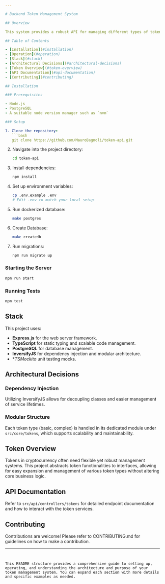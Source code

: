```yaml
---

# Backend Token Management System

## Overview

This system provides a robust API for managing different types of tokens in the cryptocurrency industry, leveraging the flexibility of interfaces to handle multiple token types while maintaining centralized control and streamlined business logic.

## Table of Contents

- [Installation](#installation)
- [Operation](#operation)
- [Stack](#stack)
- [Architectural Decisions](#architectural-decisions)
- [Token Overview](#token-overview)
- [API Documentation](#api-documentation)
- [Contributing](#contributing)

## Installation

### Prerequisites

- Node.js
- PostgreSQL
- A suitable node version manager such as `nvm`

### Setup

1. Clone the repository:
   ```bash
   git clone https://github.com/MauroBagnoli/token-api.git
   ```
2. Navigate into the project directory:
   ```bash
   cd token-api
   ```
3. Install dependencies:
   ```bash
   npm install
   ```
4. Set up environment variables:
   ```bash
   cp .env.example .env
   # Edit .env to match your local setup
   ```
5. Run dockerized database:
   ```bash
   make postgres
   ```
5. Create Database:
   ```bash
   make createdb
   ```
7. Run migrations:
   ```bash
   npm run migrate up
   ```

### Starting the Server

```bash
npm run start
```

### Running Tests

```bash
npm test
```

## Stack

This project uses:
- **Express.js** for the web server framework.
- **TypeScript** for static typing and scalable code management.
- **PostgreSQL** for database management.
- **InversifyJS** for dependency injection and modular architecture.
- **TSMockito* unit testing mocks.

## Architectural Decisions

### Dependency Injection

Utilizing InversifyJS allows for decoupling classes and easier management of service lifetimes.

### Modular Structure

Each token type (basic, complex) is handled in its dedicated module under `src/core/tokens`, which supports scalability and maintainability.

## Token Overview

Tokens in cryptocurrency often need flexible yet robust management systems. This project abstracts token functionalities to interfaces, allowing for easy expansion and management of various token types without altering core business logic.

## API Documentation

Refer to `src/api/controllers/tokens` for detailed endpoint documentation and how to interact with the token services.

## Contributing

Contributions are welcome! Please refer to CONTRIBUTING.md for guidelines on how to make a contribution.

---
```


This README structure provides a comprehensive guide to setting up, operating, and understanding the architecture and purpose of your token management system. You can expand each section with more details and specific examples as needed.

